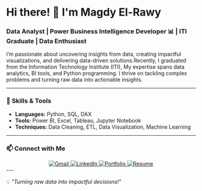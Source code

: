 # Hi there! 👋 I'm Magdy El-Rawy  

### Data Analyst | Power Business Intelligence Developer 📊 | ITI Graduate | Data Enthusiast  

I’m passionate about uncovering insights from data, creating impactful visualizations, and delivering data-driven solutions.Recently, I graduated from the Information Technology Institute (ITI), My expertise spans data analytics, BI tools, and Python programming. I thrive on tackling complex problems and turning raw data into actionable insights.  

---

### 🔧 **Skills & Tools**  
- **Languages:** Python, SQL, DAX  
- **Tools:** Power BI, Excel, Tableau, Jupyter Notebook  
- **Techniques:** Data Cleaning, ETL, Data Visualization, Machine Learning  

---

### 📫 **Connect with Me**  
<div align="center">
  <a href="mailto:your-email@gmail.com" target="_blank">
    <img src="https://img.shields.io/badge/GMAIL-D14836?style=for-the-badge&logo=gmail&logoColor=white" alt="Gmail"/>
  </a>
  <a href="https://www.linkedin.com/in/your-linkedin" target="_blank">
    <img src="https://img.shields.io/badge/LINKEDIN-0077B5?style=for-the-badge&logo=linkedin&logoColor=white" alt="LinkedIn"/>
  </a>
  <a href="https://your-portfolio-url.com" target="_blank">
    <img src="https://img.shields.io/badge/PORTFOLIO-4CAF50?style=for-the-badge&logo=portfolio&logoColor=white" alt="Portfolio"/>
  </a>
  <a href="https://your-resume-url.com" target="_blank">
    <img src="https://img.shields.io/badge/RESUME-0077B5?style=for-the-badge&logo=resume&logoColor=white" alt="Resume"/>
  </a>
</div>
---

💡 *"Turning raw data into impactful decisions!"*  
